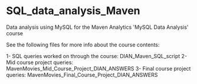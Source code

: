 # SQL_data_analysis_Maven
Data analysis using MySQL for the Maven Analytics 'MySQL Data Analysis' course

See the following files for more info about the course contents:

1- SQL queries worked on through the course: DIAN_Maven_SQL_script
2- Mid course project queries: MavenMovies_Mid_Course_Project_DIAN_ANSWERS
3- Final course project queries: MavenMovies_Final_Course_Project_DIAN_ANSWERS
